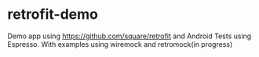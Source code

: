# retrofit-demo
Demo app using https://github.com/square/retrofit and Android Tests using Espresso. With examples using wiremock and retromock(in progress)
